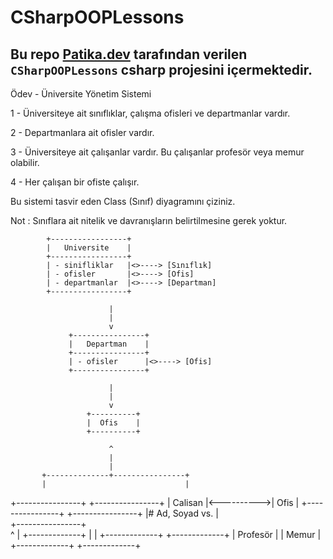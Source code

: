 # CSharpOOPLessons
## Bu repo [Patika.dev](https://www.patika.dev) tarafından verilen `CSharpOOPLessons` csharp projesini içermektedir.

Ödev - Üniversite Yönetim Sistemi

1 - Üniversiteye ait sınıflıklar, çalışma ofisleri ve departmanlar vardır.

2 - Departmanlara ait ofisler vardır.

3 - Üniversiteye ait çalışanlar vardır. Bu çalışanlar profesör veya memur olabilir.

4 - Her çalışan bir ofiste çalışır.

Bu sistemi tasvir eden Class (Sınıf) diyagramını çiziniz.

Not : Sınıflara ait nitelik ve davranışların belirtilmesine gerek yoktur.

            +-----------------+
            |   Universite    |
            +-----------------+
            | - sinifliklar   |<>----> [Sınıflık]
            | - ofisler       |<>----> [Ofis]
            | - departmanlar  |<>----> [Departman]
            +-----------------+

                          |
                          |
                          v
                 +----------------+
                 |   Departman    |
                 +----------------+
                 | - ofisler      |<>----> [Ofis]
                 +----------------+

                          |
                          |
                          v
                     +----------+
                     |  Ofis    |
                     +----------+

                          ^
                          |
                          |
           +--------------+----------------+
           |                               |
  +----------------+            +----------------+
  |   Calisan      |<---------->|   Ofis         |
  +----------------+            +----------------+
  |# Ad, Soyad vs. |                     
  +----------------+                     
           ^
           |
    +-------------+
    |             |
+-------------+ +-------------+
|  Profesör   | |   Memur     |
+-------------+ +-------------+
